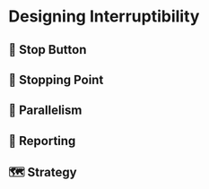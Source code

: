 # Designing Interruptibility

## 🛑 Stop Button

## 🚏 Stopping Point

## 🔀 Parallelism

## 📃 Reporting

## 🗺️ Strategy
